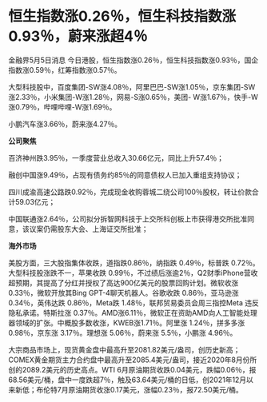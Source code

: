 # 恒生指数涨0.26％，恒生科技指数涨0.93％，蔚来涨超4％

金融界5月5日消息 今日港股，恒生指数涨0.26％，恒生科技指数涨0.93％，国企指数涨0.59％，红筹指数涨0.57％。

大型科技股中，百度集团-SW涨4.08％，阿里巴巴-SW涨1.05％，京东集团-SW涨2.33％，小米集团-W涨1.28％，网易-S涨0.65％，美团-
W涨1.67％，快手-W涨0.79％，哔哩哔哩-W涨1.69％。

小鹏汽车涨3.66％，蔚来涨4.27％。

**公司聚焦**

百济神州跌3.95％，一季度营业总收入30.66亿元，同比上升57.4％；

融创中国涨9.49％，占现有债务约85％的同意债权人已加入重组支持协议；

四川成渝高速公路跌0.92％，完成现金收购蓉城二绕公司100％股权，转让价款合计59.03亿元；

中国联通涨2.64％，公司拟分拆智网科技于上交所科创板上市获得港交所批准同意，该议案仍需股东大会、上海证交所批准；

**海外市场**

美股方面，三大股指集体收跌，道指跌0.86％，纳指跌 0.49％，标普跌 0.72％。大型科技股涨跌不一，苹果收跌
0.99％，不过绩后涨逾2％，Q2财季iPhone营收超预期，其提高了分红并授权了高达900亿美元的股票回购计划。微软收涨 0.33％，微软开放其Bing
GPT-4聊天机器人。谷歌收跌 0.86％，亚马逊涨 0.34％，英伟达跌 0.86％，Meta跌 1.48％，联邦贸易委员会周三指控Meta
违反隐私承诺。特斯拉涨 0.37％。AMD涨6.11％，微软正在资助AMD向人工智能处理器领域的扩张。中概股多数收涨，KWEB涨1.71％。阿里涨
1.24％，拼多多涨 0.98％，京东涨 3.17％。理想涨 5.06％，蔚来涨 5.5％，小鹏涨 4.96％。

大宗商品市场上，现货黄金盘中最高升至2081.82美元/盎司，创历史新高；COMEX黄金期货主力合约盘中最高升至2085.4美元/盎司，接近2020年8月份所创的2089.2美元的历史高点。WTI
6月原油期货收跌0.04美元，跌幅0.06％，报68.56美元/桶，盘中一度跌超7％，触及63.64美元/桶的日低，创2021年12月以来新低；布伦特7月原油期货收涨0.17美元，涨幅0.23％，报72.50美元/桶。

